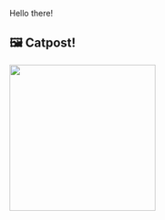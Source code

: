 Hello there!



## 🖼️ Catpost!

<sub>
    <img src="https://cdn2.thecatapi.com/images/cq_Qhwf0E.jpg" height="256">
</sub>

